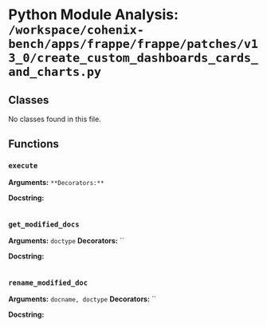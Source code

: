 # Python Module Analysis: `/workspace/cohenix-bench/apps/frappe/frappe/patches/v13_0/create_custom_dashboards_cards_and_charts.py`

## Classes

No classes found in this file.


## Functions

### `execute`
**Arguments:** ``
**Decorators:** ``

**Docstring:**
```

```
### `get_modified_docs`
**Arguments:** `doctype`
**Decorators:** ``

**Docstring:**
```

```
### `rename_modified_doc`
**Arguments:** `docname, doctype`
**Decorators:** ``

**Docstring:**
```

```

